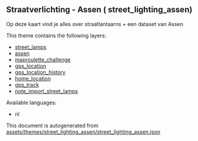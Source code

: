 

 Straatverlichting - Assen ( street_lighting_assen) 
----------------------------------------------------



Op deze kaart vind je alles over straatlantaarns + een dataset van Assen

This theme contains the following layers:



  - [street_lamps](../Layers/street_lamps.md)
  - [assen](../Layers/assen.md)
  - [maproulette_challenge](../Layers/maproulette_challenge.md)
  - [gps_location](../Layers/gps_location.md)
  - [gps_location_history](../Layers/gps_location_history.md)
  - [home_location](../Layers/home_location.md)
  - [gps_track](../Layers/gps_track.md)
  - [note_import_street_lamps](../Layers/note_import_street_lamps.md)


Available languages:



  - nl
 

This document is autogenerated from [assets/themes/street_lighting_assen/street_lighting_assen.json](https://github.com/pietervdvn/MapComplete/blob/develop/assets/themes/street_lighting_assen/street_lighting_assen.json)
